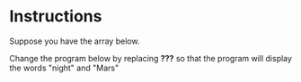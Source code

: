 # Instructions
Suppose you have the array below. 

Change the program below by replacing **???** so that the program will display the words "night" and "Mars"